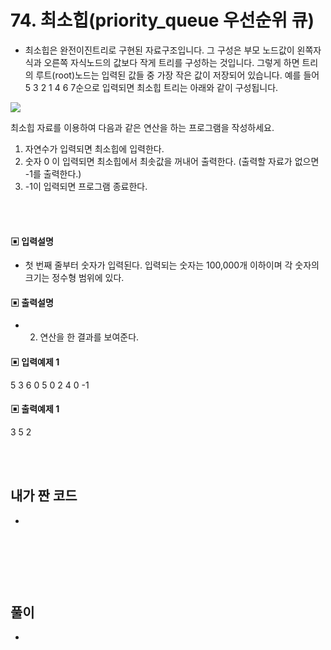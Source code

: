 # 74. 최소힙(priority_queue 우선순위 큐)

* 최소힙은 완전이진트리로 구현된 자료구조입니다. 그 구성은 부모 노드값이 왼쪽자식과 오른쪽 자식노드의 값보다 작게 트리를 구성하는 것입니다. 그렇게 하면 트리의 루트(root)노드는 입력된 값들 중 가장 작은 값이 저장되어 있습니다. 예를 들어 5 3 2 1 4 6 7순으로 입력되면 최소힙 트리는 아래와 같이 구성됩니다.

![](https://github.com/MinsoftK/c-Algorithm_Q/blob/master/img/74.png?raw=true)

최소힙 자료를 이용하여 다음과 같은 연산을 하는 프로그램을 작성하세요.
1) 자연수가 입력되면 최소힙에 입력한다.
2) 숫자 0 이 입력되면 최소힙에서 최솟값을 꺼내어 출력한다. 
 (출력할 자료가 없으면 -1를 출력한다.)
3) -1이 입력되면 프로그램 종료한다.




<br/>
<br/>

#### ▣ 입력설명

* 첫 번째 줄부터 숫자가 입력된다. 입력되는 숫자는 100,000개 이하이며 각 숫자의 크기는 정수형 범위에 있다.

#### ▣ 출력설명

* 2) 연산을 한 결과를 보여준다.



#### ▣ 입력예제 1
5
3
6
0
5
0
2
4
0
-1




#### ▣ 출력예제 1
3
5
2

<br/>
<br/>


## 내가 짠 코드
*

<br/>

```c++


```


<br><br> 

## 풀이
*  

<br/>

```c++

```
